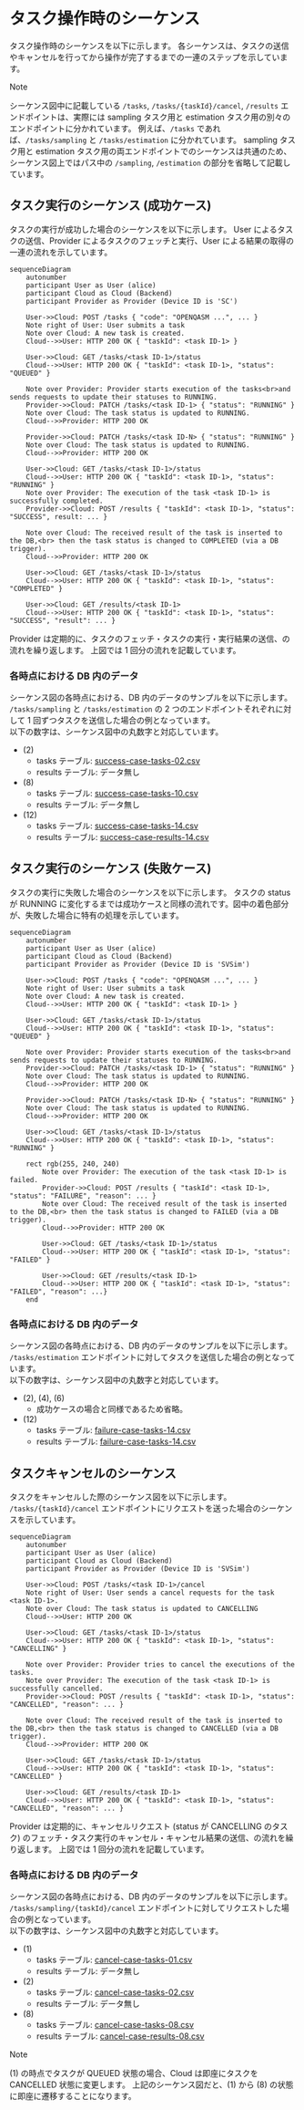 # タスク操作時のシーケンス

タスク操作時のシーケンスを以下に示します。
各シーケンスは、タスクの送信やキャンセルを行ってから操作が完了するまでの一連のステップを示しています。

> [!NOTE]
> シーケンス図中に記載している `/tasks`, `/tasks/{taskId}/cancel`, `/results` エンドポイントは、実際には sampling タスク用と estimation タスク用の別々のエンドポイントに分かれています。
> 例えば、`/tasks` であれば、`/tasks/sampling` と `/tasks/estimation` に分かれています。
> sampling タスク用と estimation タスク用の両エンドポイントでのシーケンスは共通のため、シーケンス図上ではパス中の `/sampling`, `/estimation` の部分を省略して記載しています。

## タスク実行のシーケンス (成功ケース)

タスクの実行が成功した場合のシーケンスを以下に示します。
User によるタスクの送信、Provider によるタスクのフェッチと実行、User による結果の取得の一連の流れを示しています。

```mermaid
sequenceDiagram
    autonumber
    participant User as User (alice)
    participant Cloud as Cloud (Backend)
    participant Provider as Provider (Device ID is 'SC')

    User->>Cloud: POST /tasks { "code": "OPENQASM ...", ... }
    Note right of User: User submits a task
    Note over Cloud: A new task is created.
    Cloud-->>User: HTTP 200 OK { "taskId": <task ID-1> }

    User->>Cloud: GET /tasks/<task ID-1>/status
    Cloud-->>User: HTTP 200 OK { "taskId": <task ID-1>, "status": "QUEUED" }

    Note over Provider: Provider starts execution of the tasks<br>and sends requests to update their statuses to RUNNING.
    Provider->>Cloud: PATCH /tasks/<task ID-1> { "status": "RUNNING" }
    Note over Cloud: The task status is updated to RUNNING.
    Cloud-->>Provider: HTTP 200 OK

    Provider->>Cloud: PATCH /tasks/<task ID-N> { "status": "RUNNING" }
    Note over Cloud: The task status is updated to RUNNING.
    Cloud-->>Provider: HTTP 200 OK

    User->>Cloud: GET /tasks/<task ID-1>/status
    Cloud-->>User: HTTP 200 OK { "taskId": <task ID-1>, "status": "RUNNING" }
    Note over Provider: The execution of the task <task ID-1> is successfully completed.
    Provider->>Cloud: POST /results { "taskId": <task ID-1>, "status": "SUCCESS", result: ... }

    Note over Cloud: The received result of the task is inserted to the DB,<br> then the task status is changed to COMPLETED (via a DB trigger).
    Cloud-->>Provider: HTTP 200 OK

    User->>Cloud: GET /tasks/<task ID-1>/status
    Cloud-->>User: HTTP 200 OK { "taskId": <task ID-1>, "status": "COMPLETED" }

    User->>Cloud: GET /results/<task ID-1>
    Cloud-->>User: HTTP 200 OK { "taskId": <task ID-1>, "status": "SUCCESS", "result": ... }
```

Provider は定期的に、タスクのフェッチ・タスクの実行・実行結果の送信、の流れを繰り返します。
上図では 1 回分の流れを記載しています。

### 各時点における DB 内のデータ

シーケンス図の各時点における、DB 内のデータのサンプルを以下に示します。  
`/tasks/sampling` と `/tasks/estimation` の 2 つのエンドポイントそれぞれに対して 1 回ずつタスクを送信した場合の例となっています。  
以下の数字は、シーケンス図中の丸数字と対応しています。

- (2)
  - tasks テーブル: [success-case-tasks-02.csv](../../sample/architecture/success-case-tasks-02.csv)
  - results テーブル: データ無し
- (8)
  - tasks テーブル: [success-case-tasks-10.csv](../../sample/architecture/success-case-tasks-10.csv)
  - results テーブル: データ無し
- (12)
  - tasks テーブル: [success-case-tasks-14.csv](../../sample/architecture/success-case-tasks-14.csv)
  - results テーブル: [success-case-results-14.csv](../../sample/architecture/success-case-results-14.csv)

## タスク実行のシーケンス (失敗ケース)

タスクの実行に失敗した場合のシーケンスを以下に示します。
タスクの status が RUNNING に変化するまでは成功ケースと同様の流れです。図中の着色部分が、失敗した場合に特有の処理を示しています。

```mermaid
sequenceDiagram
    autonumber
    participant User as User (alice)
    participant Cloud as Cloud (Backend)
    participant Provider as Provider (Device ID is 'SVSim')

    User->>Cloud: POST /tasks { "code": "OPENQASM ...", ... }
    Note right of User: User submits a task
    Note over Cloud: A new task is created.
    Cloud-->>User: HTTP 200 OK { "taskId": <task ID-1> }

    User->>Cloud: GET /tasks/<task ID-1>/status
    Cloud-->>User: HTTP 200 OK { "taskId": <task ID-1>, "status": "QUEUED" }

    Note over Provider: Provider starts execution of the tasks<br>and sends requests to update their statuses to RUNNING.
    Provider->>Cloud: PATCH /tasks/<task ID-1> { "status": "RUNNING" }
    Note over Cloud: The task status is updated to RUNNING.
    Cloud-->>Provider: HTTP 200 OK

    Provider->>Cloud: PATCH /tasks/<task ID-N> { "status": "RUNNING" }
    Note over Cloud: The task status is updated to RUNNING.
    Cloud-->>Provider: HTTP 200 OK

    User->>Cloud: GET /tasks/<task ID-1>/status
    Cloud-->>User: HTTP 200 OK { "taskId": <task ID-1>, "status": "RUNNING" }

    rect rgb(255, 240, 240)
        Note over Provider: The execution of the task <task ID-1> is failed.
        Provider->>Cloud: POST /results { "taskId": <task ID-1>, "status": "FAILURE", "reason": ... }
        Note over Cloud: The received result of the task is inserted to the DB,<br> then the task status is changed to FAILED (via a DB trigger).
        Cloud-->>Provider: HTTP 200 OK
  
        User->>Cloud: GET /tasks/<task ID-1>/status
        Cloud-->>User: HTTP 200 OK { "taskId": <task ID-1>, "status": "FAILED" }
  
        User->>Cloud: GET /results/<task ID-1>
        Cloud-->>User: HTTP 200 OK { "taskId": <task ID-1>, "status": "FAILED", "reason": ...}
    end
```

### 各時点における DB 内のデータ

シーケンス図の各時点における、DB 内のデータのサンプルを以下に示します。  
`/tasks/estimation` エンドポイントに対してタスクを送信した場合の例となっています。  
以下の数字は、シーケンス図中の丸数字と対応しています。

- (2), (4), (6)
  - 成功ケースの場合と同様であるため省略。
- (12)
  - tasks テーブル: [failure-case-tasks-14.csv](../../sample/architecture/failure-case-tasks-14.csv)
  - results テーブル: [failure-case-tasks-14.csv](../../sample/architecture/failure-case-results-14.csv)

## タスクキャンセルのシーケンス

タスクをキャンセルした際のシーケンス図を以下に示します。
`/tasks/{taskId}/cancel` エンドポイントにリクエストを送った場合のシーケンスを示しています。

```mermaid
sequenceDiagram
    autonumber
    participant User as User (alice)
    participant Cloud as Cloud (Backend)
    participant Provider as Provider (Device ID is 'SVSim')

    User->>Cloud: POST /tasks/<task ID-1>/cancel
    Note right of User: User sends a cancel requests for the task <task ID-1>.
    Note over Cloud: The task status is updated to CANCELLING
    Cloud-->>User: HTTP 200 OK

    User->>Cloud: GET /tasks/<task ID-1>/status
    Cloud-->>User: HTTP 200 OK { "taskId": <task ID-1>, "status": "CANCELLING" }

    Note over Provider: Provider tries to cancel the executions of the tasks.
    Note over Provider: The execution of the task <task ID-1> is successfully cancelled.
    Provider->>Cloud: POST /results { "taskId": <task ID-1>, "status": "CANCELLED", "reason": ... }

    Note over Cloud: The received result of the task is inserted to the DB,<br> then the task status is changed to CANCELLED (via a DB trigger).
    Cloud-->>Provider: HTTP 200 OK

    User->>Cloud: GET /tasks/<task ID-1>/status
    Cloud-->>User: HTTP 200 OK { "taskId": <task ID-1>, "status": "CANCELLED" }

    User->>Cloud: GET /results/<task ID-1>
    Cloud-->>User: HTTP 200 OK { "taskId": <task ID-1>, "status": "CANCELLED", "reason": ... }
```

Provider は定期的に、キャンセルリクエスト (status が CANCELLING のタスク) のフェッチ・タスク実行のキャンセル・キャンセル結果の送信、の流れを繰り返します。
上図では 1 回分の流れを記載しています。

### 各時点における DB 内のデータ

シーケンス図の各時点における、DB 内のデータのサンプルを以下に示します。  
`/tasks/sampling/{taskId}/cancel` エンドポイントに対してリクエストした場合の例となっています。  
以下の数字は、シーケンス図中の丸数字と対応しています。

- (1)
  - tasks テーブル: [cancel-case-tasks-01.csv](../../sample/architecture/cancel-case-tasks-01.csv)
  - results テーブル: データ無し
- (2)
  - tasks テーブル: [cancel-case-tasks-02.csv](../../sample/architecture/cancel-case-tasks-02.csv)
  - results テーブル: データ無し
- (8)
  - tasks テーブル: [cancel-case-tasks-08.csv](../../sample/architecture/cancel-case-tasks-08.csv)
  - results テーブル: [cancel-case-results-08.csv](../../sample/architecture/cancel-case-results-08.csv)

> [!NOTE]
> (1) の時点でタスクが QUEUED 状態の場合、Cloud は即座にタスクを CANCELLED 状態に変更します。
> 上記のシーケンス図だと、(1) から (8) の状態に即座に遷移することになります。

